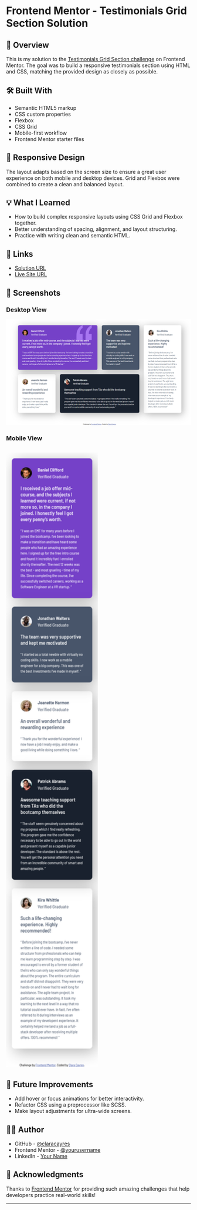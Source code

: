 # Frontend Mentor - Testimonials Grid Section Solution
## 🚀 Overview

This is my solution to the [Testimonials Grid Section challenge](https://www.frontendmentor.io/challenges/testimonials-grid-section-Nnw6J7Un7) on Frontend Mentor. The goal was to build a responsive testimonials section using HTML and CSS, matching the provided design as closely as possible.

## 🛠️ Built With

- Semantic HTML5 markup  
- CSS custom properties  
- Flexbox  
- CSS Grid  
- Mobile-first workflow  
- Frontend Mentor starter files  

## 📱 Responsive Design

The layout adapts based on the screen size to ensure a great user experience on both mobile and desktop devices. Grid and Flexbox were combined to create a clean and balanced layout.

## 💡 What I Learned

- How to build complex responsive layouts using CSS Grid and Flexbox together.
- Better understanding of spacing, alignment, and layout structuring.
- Practice with writing clean and semantic HTML.

## 🔗 Links

- [Solution URL](https://github.com/claracayres/testimonials-grid-section-main)
- [Live Site URL](https://claracayres.github.io/testimonials-grid-section-main)

## 📸 Screenshots

### Desktop View
![Desktop screenshot](images/desktop.png)

### Mobile View
## <img src="images/mobile.png" alt="Mobile" width="250"/>

## 🚧 Future Improvements

- Add hover or focus animations for better interactivity.
- Refactor CSS using a preprocessor like SCSS.
- Make layout adjustments for ultra-wide screens.

## 🙋‍♀️ Author

- GitHub - [@claracayres](https://github.com/claracayres)
- Frontend Mentor - [@yourusername](https://www.frontendmentor.io/profile/claracayres)
- LinkedIn - [Your Name](https://www.linkedin.com/in/maria-clara-cayres-de-almeida)

## 🎯 Acknowledgments

Thanks to [Frontend Mentor](https://www.frontendmentor.io) for providing such amazing challenges that help developers practice real-world skills!

---
